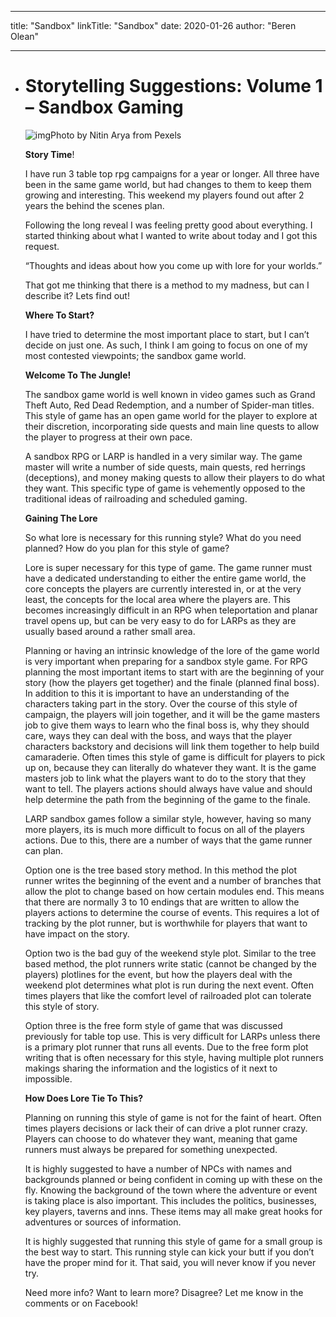 
---
title: "Sandbox"
linkTitle: "Sandbox"
date: 2020-01-26
author: "Beren Olean"

---

- # Storytelling Suggestions: Volume 1 – Sandbox Gaming

  ![img](https://bearnpchome.files.wordpress.com/2020/01/photography-of-book-page-1029141.jpg?w=890)Photo by Nitin Arya from Pexels

  **Story Time**!

  I have run 3 table top rpg campaigns for a year or longer. All three have been in the same game world, but had changes to them to keep them growing and interesting. This weekend my players found out after 2 years the behind the scenes plan.

  Following the long reveal I was feeling pretty good about everything. I started thinking about what I wanted to write about today and I got this request.

  “Thoughts and ideas about how you come up with lore for your worlds.”

  That got me thinking that there is a method to my madness, but can I describe it? Lets find out!

  **Where To Start?**

  I have tried to determine the most important place to start, but I can’t decide on just one. As such, I think I am going to focus on one of my most contested viewpoints; the sandbox game world.

  **Welcome To The Jungle!**

  The sandbox game world is well known in video games such as Grand Theft Auto, Red Dead Redemption, and a number of Spider-man titles. This style of game has an open game world for the player to explore at their discretion, incorporating side quests and main line quests to allow the player to progress at their own pace.

  A sandbox RPG or LARP is handled in a very similar way. The game master will write a number of side quests, main quests, red herrings (deceptions), and money making quests to allow their players to do what they want. This specific type of game is vehemently opposed to the traditional ideas of railroading and scheduled gaming.

  **Gaining The Lore**

  So what lore is necessary for this running style? What do you need planned? How do you plan for this style of game?

  Lore is super necessary for this type of game. The game runner must have a dedicated understanding to either the entire game world, the core concepts the players are currently interested in, or at the very least, the concepts for the local area where the players are. This becomes increasingly difficult in an RPG when teleportation and planar travel opens up, but can be very easy to do for LARPs as they are usually based around a rather small area.

  Planning or having an intrinsic knowledge of the lore of the game world is very important when preparing for a sandbox style game. For RPG planning the most important items to start with are the beginning of your story (how the players get together) and the finale (planned final boss). In addition to this it is important to have an understanding of the characters taking part in the story. Over the course of this style of campaign, the players will join together, and it will be the game masters job to give them ways to learn who the final boss is, why they should care, ways they can deal with the boss, and ways that the player characters backstory and decisions will link them together to help build camaraderie. Often times this style of game is difficult for players to pick up on, because they can literally do whatever they want. It is the game masters job to link what the players want to do to the story that they want to tell. The players actions should always have value and should help determine the path from the beginning of the game to the finale.

  LARP sandbox games follow a similar style, however, having so many more players, its is much more difficult to focus on all of the players actions. Due to this, there are a number of ways that the game runner can plan.

  Option one is the tree based story method. In this method the plot runner writes the beginning of the event and a number of branches that allow the plot to change based on how certain modules end. This means that there are normally 3 to 10 endings that are written to allow the players actions to determine the course of events. This requires a lot of tracking by the plot runner, but is worthwhile for players that want to have impact on the story.

  Option two is the bad guy of the weekend style plot. Similar to the tree based method, the plot runners write static (cannot be changed by the players) plotlines for the event, but how the players deal with the weekend plot determines what plot is run during the next event. Often times players that like the comfort level of railroaded plot can tolerate this style of story.

  Option three is the free form style of game that was discussed previously for table top use. This is very difficult for LARPs unless there is a primary plot runner that runs all events. Due to the free form plot writing that is often necessary for this style, having multiple plot runners makings sharing the information and the logistics of it next to impossible.

  **How Does Lore Tie To This?**

  Planning on running this style of game is not for the faint of heart. Often times players decisions or lack their of can drive a plot runner crazy. Players can choose to do whatever they want, meaning that game runners must always be prepared for something unexpected.

  It is highly suggested to have a number of NPCs with names and backgrounds planned or being confident in coming up with these on the fly. Knowing the background of the town where the adventure or event is taking place is also important. This includes the politics, businesses, key players, taverns and inns. These items may all make great hooks for adventures or sources of information.

  It is highly suggested that running this style of game for a small group is the best way to start. This running style can kick your butt if you don’t have the proper mind for it. That said, you will never know if you never try.

  Need more info? Want to learn more? Disagree? Let me know in the comments or on Facebook!
